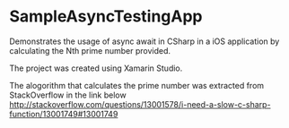 SampleAsyncTestingApp
=====================

Demonstrates the usage of async await in CSharp in a iOS application by calculating the Nth prime number provided.

The project was created using Xamarin Studio.

The alogorithm that calculates the prime number was extracted from StackOverflow in the link below
http://stackoverflow.com/questions/13001578/i-need-a-slow-c-sharp-function/13001749#13001749
